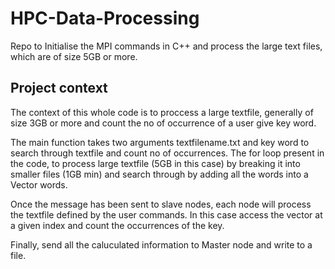 HPC-Data-Processing
===================

Repo to Initialise the MPI commands in C++ and process the large text files, which are of size 5GB or more.

Project context
---------------
The context of this whole code is to proccess a large textfile, generally of size 3GB or more and count the no of occurrence of a user give key word.

The main function takes two arguments textfilename.txt and key word to search through textfile and count no of occurrences.
The for loop present in the code, to process large textfile (5GB in this case) by breaking it into smaller files (1GB min) and search through by adding all the words into a Vector<string> words. 

Once the message has been sent to slave nodes, each node will process the textfile defined by the user commands. In this case access the vector<string> at a given index and count the occurrences of the key. 

Finally, send all the caluculated information to Master node and write to a file.
